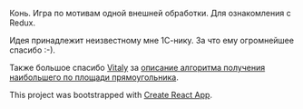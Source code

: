 Конь. Игра по мотивам одной внешней обработки.
Для ознакомления с Redux.

Идея принадлежит неизвестному мне 1С-нику. За что ему огромнейшее спасибо :-).

Также большое спасибо [Vitaly](https://otvet.mail.ru/profile/id563221/) за [описание алгоритма получения наибольшего по площади прямоугольника]( https://otvet.mail.ru/question/3470503).

This project was bootstrapped with [Create React App](https://github.com/facebook/create-react-app).